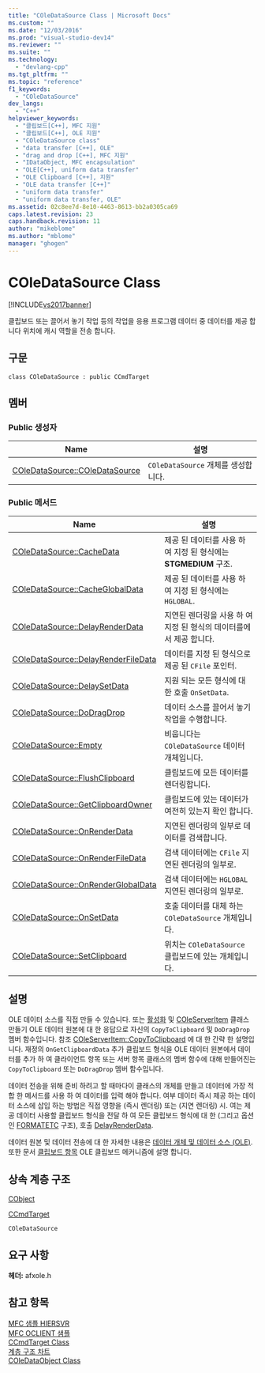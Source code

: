 ```yaml
---
title: "COleDataSource Class | Microsoft Docs"
ms.custom: ""
ms.date: "12/03/2016"
ms.prod: "visual-studio-dev14"
ms.reviewer: ""
ms.suite: ""
ms.technology: 
  - "devlang-cpp"
ms.tgt_pltfrm: ""
ms.topic: "reference"
f1_keywords: 
  - "COleDataSource"
dev_langs: 
  - "C++"
helpviewer_keywords: 
  - "클립보드[C++], MFC 지원"
  - "클립보드[C++], OLE 지원"
  - "COleDataSource class"
  - "data transfer [C++], OLE"
  - "drag and drop [C++], MFC 지원"
  - "IDataObject, MFC encapsulation"
  - "OLE[C++], uniform data transfer"
  - "OLE Clipboard [C++], 지원"
  - "OLE data transfer [C++]"
  - "uniform data transfer"
  - "uniform data transfer, OLE"
ms.assetid: 02c8ee7d-8e10-4463-8613-bb2a0305ca69
caps.latest.revision: 23
caps.handback.revision: 11
author: "mikeblome"
ms.author: "mblome"
manager: "ghogen"
---
```

# COleDataSource Class
[!INCLUDE[vs2017banner](../../assembler/inline/includes/vs2017banner.md)]

클립보드 또는 끌어서 놓기 작업 등의 작업을 응용 프로그램 데이터 중 데이터를 제공 합니다 위치에 캐시 역할을 전송 합니다.  
  
## 구문  
  
```  
class COleDataSource : public CCmdTarget  
```  
  
## 멤버  
  
### Public 생성자  
  
|Name|설명|  
|----------|--------|  
|[COleDataSource::COleDataSource](../Topic/COleDataSource::COleDataSource.md)|`COleDataSource` 개체를 생성합니다.|  
  
### Public 메서드  
  
|Name|설명|  
|----------|--------|  
|[COleDataSource::CacheData](../Topic/COleDataSource::CacheData.md)|제공 된 데이터를 사용 하 여 지정 된 형식에는  **STGMEDIUM** 구조.|  
|[COleDataSource::CacheGlobalData](../Topic/COleDataSource::CacheGlobalData.md)|제공 된 데이터를 사용 하 여 지정 된 형식에는 `HGLOBAL`.|  
|[COleDataSource::DelayRenderData](../Topic/COleDataSource::DelayRenderData.md)|지연된 렌더링을 사용 하 여 지정 된 형식의 데이터를에서 제공 합니다.|  
|[COleDataSource::DelayRenderFileData](../Topic/COleDataSource::DelayRenderFileData.md)|데이터를 지정 된 형식으로 제공 된 `CFile` 포인터.|  
|[COleDataSource::DelaySetData](../Topic/COleDataSource::DelaySetData.md)|지원 되는 모든 형식에 대 한 호출 `OnSetData`.|  
|[COleDataSource::DoDragDrop](../Topic/COleDataSource::DoDragDrop.md)|데이터 소스를 끌어서 놓기 작업을 수행합니다.|  
|[COleDataSource::Empty](../Topic/COleDataSource::Empty.md)|비웁니다는 `COleDataSource` 데이터 개체입니다.|  
|[COleDataSource::FlushClipboard](../Topic/COleDataSource::FlushClipboard.md)|클립보드에 모든 데이터를 렌더링합니다.|  
|[COleDataSource::GetClipboardOwner](../Topic/COleDataSource::GetClipboardOwner.md)|클립보드에 있는 데이터가 여전히 있는지 확인 합니다.|  
|[COleDataSource::OnRenderData](../Topic/COleDataSource::OnRenderData.md)|지연된 렌더링의 일부로 데이터를 검색합니다.|  
|[COleDataSource::OnRenderFileData](../Topic/COleDataSource::OnRenderFileData.md)|검색 데이터에는 `CFile` 지연된 렌더링의 일부로.|  
|[COleDataSource::OnRenderGlobalData](../Topic/COleDataSource::OnRenderGlobalData.md)|검색 데이터에는 `HGLOBAL` 지연된 렌더링의 일부로.|  
|[COleDataSource::OnSetData](../Topic/COleDataSource::OnSetData.md)|호출 데이터를 대체 하는 `COleDataSource` 개체입니다.|  
|[COleDataSource::SetClipboard](../Topic/COleDataSource::SetClipboard.md)|위치는 `COleDataSource` 클립보드에 있는 개체입니다.|  
  
## 설명  
 OLE 데이터 소스를 직접 만들 수 있습니다.  또는  [활성화](../../mfc/reference/coleclientitem-class.md) 및  [COleServerItem](../../mfc/reference/coleserveritem-class.md) 클래스 만들기 OLE 데이터 원본에 대 한 응답으로 자신의 `CopyToClipboard` 및 `DoDragDrop` 멤버 함수입니다.  참조  [COleServerItem::CopyToClipboard](../Topic/COleServerItem::CopyToClipboard.md) 에 대 한 간략 한 설명입니다.  재정의 `OnGetClipboardData` 추가 클립보드 형식을 OLE 데이터 원본에서 데이터를 추가 하 여 클라이언트 항목 또는 서버 항목 클래스의 멤버 함수에 대해 만들어진는 `CopyToClipboard` 또는 `DoDragDrop` 멤버 함수입니다.  
  
 데이터 전송을 위해 준비 하려고 할 때마다이 클래스의 개체를 만들고 데이터에 가장 적합 한 메서드를 사용 하 여 데이터를 입력 해야 합니다.  여부 데이터 즉시 제공 하는 데이터 소스에 삽입 하는 방법은 직접 영향을 \(즉시 렌더링\) 또는 \(지연 렌더링\) 시.  여는 제공 데이터 사용할 클립보드 형식을 전달 하 여 모든 클립보드 형식에 대 한 \(그리고 옵션인  [FORMATETC](http://msdn.microsoft.com/library/windows/desktop/ms682177) 구조\), 호출  [DelayRenderData](../Topic/COleDataSource::DelayRenderData.md).  
  
 데이터 원본 및 데이터 전송에 대 한 자세한 내용은  [데이터 개체 및 데이터 소스 \(OLE\)](../../mfc/data-objects-and-data-sources-ole.md).  또한 문서  [클립보드 항목](../../mfc/clipboard.md) OLE 클립보드 메커니즘에 설명 합니다.  
  
## 상속 계층 구조  
 [CObject](../../mfc/reference/cobject-class.md)  
  
 [CCmdTarget](../../mfc/reference/ccmdtarget-class.md)  
  
 `COleDataSource`  
  
## 요구 사항  
 **헤더:**  afxole.h  
  
## 참고 항목  
 [MFC 샘플 HIERSVR](../../top/visual-cpp-samples.md)   
 [MFC OCLIENT 샘플](../../top/visual-cpp-samples.md)   
 [CCmdTarget Class](../../mfc/reference/ccmdtarget-class.md)   
 [계층 구조 차트](../../mfc/hierarchy-chart.md)   
 [COleDataObject Class](../../mfc/reference/coledataobject-class.md)